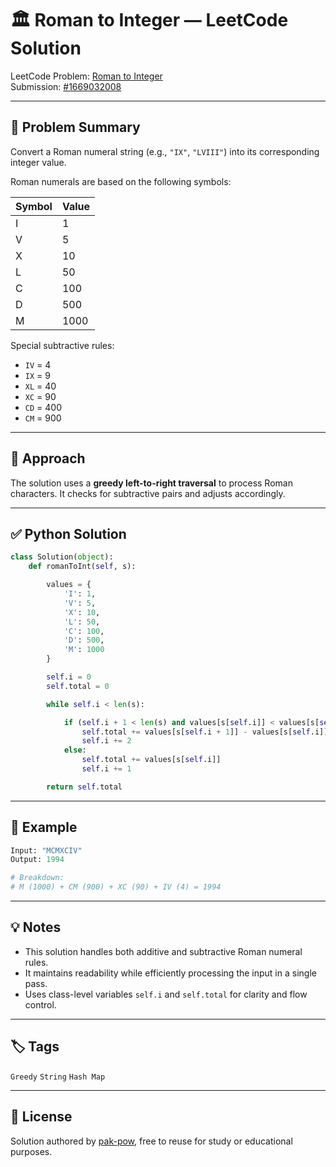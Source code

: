 
# 🏛️ Roman to Integer — LeetCode Solution

LeetCode Problem: [Roman to Integer](https://leetcode.com/problems/roman-to-integer/)  
Submission: [#1669032008](https://leetcode.com/problems/roman-to-integer/submissions/1669032008/)

---

## 🧩 Problem Summary

Convert a Roman numeral string (e.g., `"IX"`, `"LVIII"`) into its corresponding integer value.

Roman numerals are based on the following symbols:

| Symbol | Value |
|--------|-------|
| I      | 1     |
| V      | 5     |
| X      | 10    |
| L      | 50    |
| C      | 100   |
| D      | 500   |
| M      | 1000  |

Special subtractive rules:
- `IV` = 4  
- `IX` = 9  
- `XL` = 40  
- `XC` = 90  
- `CD` = 400  
- `CM` = 900  

---

## 🧠 Approach

The solution uses a **greedy left-to-right traversal** to process Roman characters. It checks for subtractive pairs and adjusts accordingly.

---

## ✅ Python Solution

```python
class Solution(object):
    def romanToInt(self, s):

        values = {      
            'I': 1,
            'V': 5,
            'X': 10,
            'L': 50,
            'C': 100,
            'D': 500,
            'M': 1000
        }       

        self.i = 0
        self.total = 0       

        while self.i < len(s):

            if (self.i + 1 < len(s) and values[s[self.i]] < values[s[self.i + 1]]):
                self.total += values[s[self.i + 1]] - values[s[self.i]]
                self.i += 2
            else:
                self.total += values[s[self.i]]
                self.i += 1

        return self.total
```

---

## 📝 Example

```python
Input: "MCMXCIV"
Output: 1994

# Breakdown:
# M (1000) + CM (900) + XC (90) + IV (4) = 1994
```

---

## 💡 Notes

- This solution handles both additive and subtractive Roman numeral rules.
- It maintains readability while efficiently processing the input in a single pass.
- Uses class-level variables `self.i` and `self.total` for clarity and flow control.

---

## 🏷️ Tags

`Greedy` `String` `Hash Map`

---

## 📜 License

Solution authored by [pak-pow](https://leetcode.com/pak-pow/), free to reuse for study or educational purposes.
